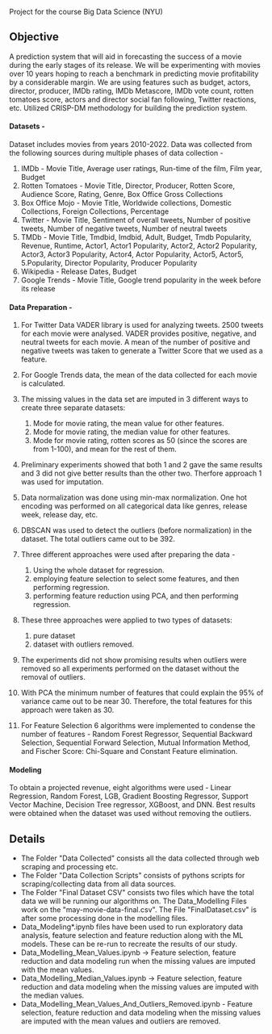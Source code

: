 Project for the course Big Data Science (NYU)

## Objective
A prediction system that will aid in forecasting the success of a movie during the early stages of its release. We will be experimenting with movies over 10 years hoping to reach a benchmark in predicting movie profitability by a considerable margin. We are using features such as budget, actors, director, producer, IMDb rating, IMDb Metascore, IMDb vote count, rotten tomatoes score, actors and director social fan following, Twitter reactions, etc. 
Utilized CRISP-DM methodology for building the prediction system.

#### Datasets -
Dataset includes movies from years 2010-2022. Data was collected from the following sources during multiple phases of data collection - 
1. IMDb - Movie Title, Average user ratings, Run-time of the film, Film year, Budget
2. Rotten Tomatoes - Movie Title, Director, Producer, Rotten Score, Audience Score, Rating, Genre, Box Office Gross Collections
3. Box Office Mojo - Movie Title, Worldwide collections, Domestic Collections, Foreign Collections, Percentage
4. Twitter - Movie Title, Sentiment of overall tweets, Number of positive tweets, Number of negative tweets, Number of neutral tweets
5. TMDb -  Movie Title, Tmdbid, Imdbid, Adult, Budget, Tmdb Popularity, Revenue, Runtime, Actor1, Actor1 Popularity, Actor2, Actor2 Popularity, Actor3, Actor3 Popularity, Actor4, Actor Popularity, Actor5, Actor5, 5.Popularity, Director Popularity, Producer Popularity
6. Wikipedia - Release Dates, Budget
7. Google Trends - Movie Title, Google trend popularity in the week before its release

#### Data Preparation - 
1. For Twitter Data VADER library is used for analyzing tweets. 2500 tweets for each movie were analysed. VADER provides positive, negative, and neutral tweets for each movie. A mean of the number of positive and negative tweets was taken to generate a Twitter Score that we used as a feature. 
2. For Google Trends data, the mean of the data collected for each movie is calculated. 
3. The missing values in the data set are imputed in 3 different ways to create three separate datasets:
    1. Mode for movie rating, the mean value for other features.
    2. Mode for movie rating, the median value for other features.
    3. Mode for movie rating, rotten scores as 50 (since the scores are from 1-100), and mean for the rest of them.
4. Preliminary experiments showed that both 1 and 2 gave the same results and 3 did not give better results than the other two. Therfore approach 1 was used for imputation. 
5. Data normalization was done using min-max normalization. One hot encoding was performed on all categorical data like genres, release week, release day, etc.
6. DBSCAN was used to detect the outliers (before normalization) in the dataset. The total outliers came out to be 392.

7. Three different approaches were used after preparing the data - 
    1. Using the whole dataset for regression. 
    2. employing feature selection to select some features, and then performing regression. 
    3. performing feature reduction using PCA, and then performing regression. 

8. These three approaches were applied to two types of datasets: 
    1. pure dataset
    2. dataset with outliers removed. 
 
9. The experiments did not show promising results when outliers were removed so all experiments performed on the dataset without the removal of outliers.

10. With PCA the minimum number of features that could explain the 95% of variance came out to be near 30. Therefore, the total features for this approach were taken as 30.

11. For Feature Selection 6 algorithms were implemented to condense the number of features - Random Forest Regressor, Sequential Backward Selection, Sequential Forward Selection,  Mutual Information Method, and Fischer Score: Chi-Square and Constant Feature elimination. 

#### Modeling
To obtain a projected revenue, eight algorithms were used - Linear Regression, Random Forest, LGB, Gradient Boosting Regressor, Support Vector Machine, Decision Tree regressor, XGBoost, and DNN. Best results were obtained when the dataset was used without removing the outliers.


## Details
- The Folder "Data Collected" consists all the data collected through web scraping and processing etc.
- The Folder "Data Collection Scripts" consists of pythons scripts for scraping/collecting data from all data sources.
- The Folder "Final Dataset CSV" consists two files which have the total data we will be running our algorithms on. The Data_Modelling Files work on the "may-movie-data-final.csv". The File "FinalDataset.csv" is after some processing done in the modelling files.
- Data_Modeling*.ipynb files have been used to run exploratory data analysis, feature selection and feature reduction along with the ML models. These can be re-run to recreate the results of our study. 
- Data_Modelling_Mean_Values.ipynb -> Feature selection, feature reduction and data modeling run when the missing values are imputed with the mean values.
- Data_Modelling_Median_Values.ipynb -> Feature selection, feature reduction and data modeling when the missing values are imputed with the median values.
- Data_Modelling_Mean_Values_And_Outliers_Removed.ipynb - Feature selection, feature reduction and data modeling when the missing values are imputed with the mean values and outliers are removed.

